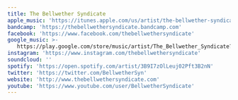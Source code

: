 ```yaml
---
title: The Bellwether Syndicate
apple_music: 'https://itunes.apple.com/us/artist/the-bellwether-syndicate/598396813'
bandcamp: 'https://thebellwethersyndicate.bandcamp.com'
facebook: 'https://www.facebook.com/thebellwethersyndicate'
google_music: >-
   https://play.google.com/store/music/artist/The_Bellwether_Syndicate?id=Aeuwbqgqyi2agg5xx53okfys3c4
instagram: 'https://www.instagram.com/thebellwethersyndicate'
soundcloud: ''
spotify: 'https://open.spotify.com/artist/3B9I7zOlLeuj02Pft3B2nN'
twitter: 'https://twitter.com/BellwetherSyn'
website: 'http://www.thebellwethersyndicate.com'
youtube: 'https://www.youtube.com/user/BellwetherSyndicate'
---
```

